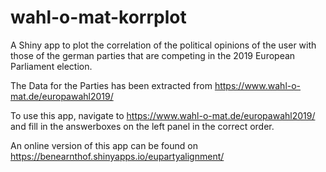 # wahl-o-mat-korrplot
A Shiny app to plot the correlation of the political opinions of the user with those of the german parties that are competing in the 2019 European Parliament election. 

The Data for the Parties has been extracted from https://www.wahl-o-mat.de/europawahl2019/

To use this app, navigate to https://www.wahl-o-mat.de/europawahl2019/ and 
fill in the answerboxes on the left panel in the correct order. 

An online version of this app can be found on https://benearnthof.shinyapps.io/eupartyalignment/